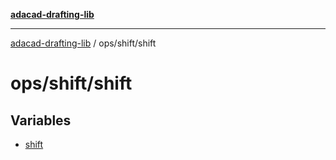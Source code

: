 [**adacad-drafting-lib**](../../../README.md)

***

[adacad-drafting-lib](../../../modules.md) / ops/shift/shift

# ops/shift/shift

## Variables

- [shift](variables/shift.md)
